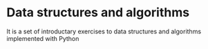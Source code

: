 # Data structures and algorithms

It is a set of introductary exercises to data structures and algorithms implemented with Python
